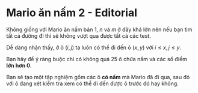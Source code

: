 # Mario ăn nấm 2 - Editorial

Không giống với Mario ăn nấm bản $1$, $n$ và $m$ ở đây khá lớn nên nếu bạn tìm tất cả đường đi thì sẽ không vượt qua được tất cả các test.

Dễ dàng nhận thấy, ở ô $(i, j)$ ta luôn có thể đi đến ô $(x, y)$ với $i \le x, j \le y$.

Bạn hãy để ý ràng buộc chỉ có không quá $25$ ô chứa nấm và các số điểm **lớn hơn 0**.

Bạn sẽ tạo một tập nghiệm gồm các ô **có nấm** mà Mario đã đi qua, sau đó với ô đang xét kiểm tra xem có thể đi đến được ô trước đó hay không.
